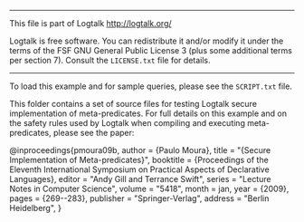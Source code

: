 ________________________________________________________________________

This file is part of Logtalk <http://logtalk.org/>  

Logtalk is free software. You can redistribute it and/or modify it under
the terms of the FSF GNU General Public License 3  (plus some additional
terms per section 7).        Consult the `LICENSE.txt` file for details.
________________________________________________________________________


To load this example and for sample queries, please see the `SCRIPT.txt`
file.

This folder contains a set of source files for testing Logtalk secure
implementation of meta-predicates. For full details on this example 
and on the safety rules used by Logtalk when compiling and executing
meta-predicates, please see the paper:

@inproceedings{pmoura09b,
	author = {Paulo Moura},
	title = "{Secure Implementation of Meta-predicates}",
	booktitle = {Proceedings of the Eleventh International Symposium on Practical Aspects of Declarative Languages},
	editor = "Andy Gill and Terrance Swift",
	series = "Lecture Notes in Computer Science",
	volume = "5418",
	month = jan,
	year = {2009},
	pages = {269--283},
	publisher = "Springer-Verlag",
	address = "Berlin Heidelberg",
}

